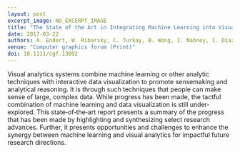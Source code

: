 ```yaml
---
layout: post
excerpt_image: NO_EXCERPT_IMAGE
title: "The State of the Art in Integrating Machine Learning into Visual Analytics"
date: 2017-03-22
authors: A. Endert, W. Ribarsky, C. Turkay, B. Wong, I. Nabney, I. Díaz Blanco & F. Rossi
venue: "Computer graphics forum (Print)"
doi: 10.1111/cgf.13092
---
```

Visual analytics systems combine machine learning or other analytic techniques with interactive data visualization to promote sensemaking and analytical reasoning. It is through such techniques that people can make sense of large, complex data. While progress has been made, the tactful combination of machine learning and data visualization is still under‐explored. This state‐of‐the‐art report presents a summary of the progress that has been made by highlighting and synthesizing select research advances. Further, it presents opportunities and challenges to enhance the synergy between machine learning and visual analytics for impactful future research directions.
